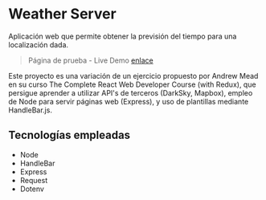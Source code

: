 # Weather Server

Aplicación web que permite obtener la previsión del tiempo para una localización dada.

> Página de prueba - Live Demo [enlace](http://bit.ly/2VM228s 'https://nodeweatherserver.herokuapp.com/')

Este proyecto es una variación de un ejercicio propuesto por Andrew Mead en su curso The Complete React Web Developer Course (with Redux), que persigue aprender a utilizar API's de terceros (DarkSky, Mapbox), empleo de Node para servir páginas web (Express), y uso de plantillas mediante HandleBar.js.


## Tecnologías empleadas

* Node
* HandleBar
* Express
* Request
* Dotenv
